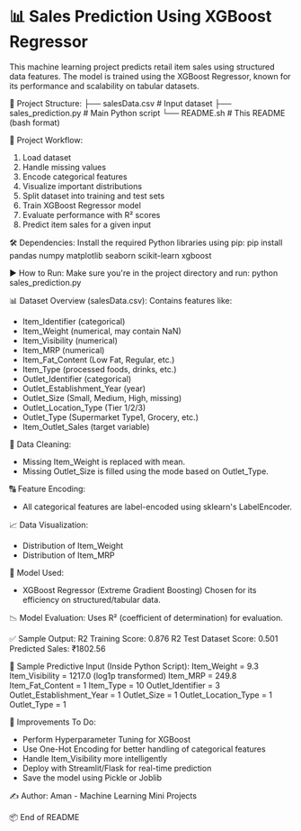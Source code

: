 # 📊 Sales Prediction Using XGBoost Regressor

 This machine learning project predicts retail item sales using structured data features. The model is trained using the XGBoost Regressor,
 known for its performance and scalability on tabular datasets.


📁 Project Structure:
 ├── salesData.csv            # Input dataset
 ├── sales_prediction.py      # Main Python script
 └── README.sh                # This README (bash format)

🧠 Project Workflow:
 1. Load dataset
 2. Handle missing values
 3. Encode categorical features
 4. Visualize important distributions
 5. Split dataset into training and test sets
 6. Train XGBoost Regressor model
 7. Evaluate performance with R² scores
 8. Predict item sales for a given input

 🛠 Dependencies:
 Install the required Python libraries using pip:
pip install pandas numpy matplotlib seaborn scikit-learn xgboost

 ▶️ How to Run:
 Make sure you're in the project directory and run:
python sales_prediction.py

 📊 Dataset Overview (salesData.csv):
 Contains features like:
 - Item_Identifier (categorical)
 - Item_Weight (numerical, may contain NaN)
 - Item_Visibility (numerical)
 - Item_MRP (numerical)
 - Item_Fat_Content (Low Fat, Regular, etc.)
 - Item_Type (processed foods, drinks, etc.)
 - Outlet_Identifier (categorical)
 - Outlet_Establishment_Year (year)
 - Outlet_Size (Small, Medium, High, missing)
 - Outlet_Location_Type (Tier 1/2/3)
 - Outlet_Type (Supermarket Type1, Grocery, etc.)
 - Item_Outlet_Sales (target variable)

 🧹 Data Cleaning:
 - Missing Item_Weight is replaced with mean.
 - Missing Outlet_Size is filled using the mode based on Outlet_Type.

 🔠 Feature Encoding:
 - All categorical features are label-encoded using sklearn's LabelEncoder.

 📈 Data Visualization:
 - Distribution of Item_Weight
 - Distribution of Item_MRP

 🤖 Model Used:
 - XGBoost Regressor (Extreme Gradient Boosting) Chosen for its efficiency on structured/tabular data.

 📉 Model Evaluation:
 Uses R² (coefficient of determination) for evaluation.

 ✅ Sample Output:
 R2 Training Score: 0.876
 R2 Test Dataset Score: 0.501
 Predicted Sales: ₹1802.56

 🧪 Sample Predictive Input (Inside Python Script):
 Item_Weight = 9.3
 Item_Visibility = 1217.0  (log1p transformed)
 Item_MRP = 249.8
 Item_Fat_Content = 1
 Item_Type = 10
 Outlet_Identifier = 3
 Outlet_Establishment_Year = 1
 Outlet_Size = 1
 Outlet_Location_Type = 1
 Outlet_Type = 1

 📝 Improvements To Do:
 - Perform Hyperparameter Tuning for XGBoost
 - Use One-Hot Encoding for better handling of categorical features
 - Handle Item_Visibility more intelligently
 - Deploy with Streamlit/Flask for real-time prediction
 - Save the model using Pickle or Joblib

 ✍️ Author:
 Aman - Machine Learning Mini Projects

 📦 End of README

